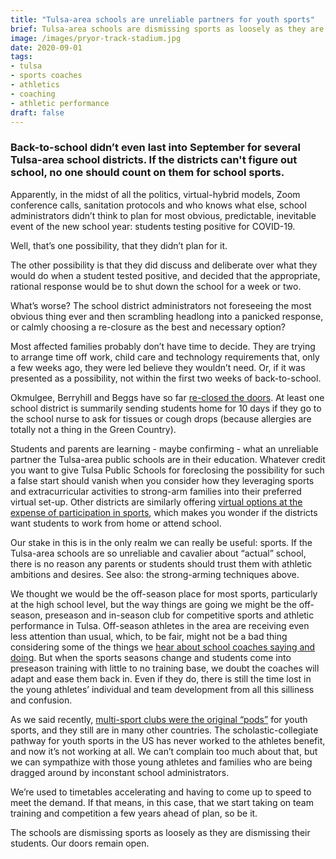 ```yaml
---
title: "Tulsa-area schools are unreliable partners for youth sports"
brief: Tulsa-area schools are dismissing sports as loosely as they are dismissing their students.
image: /images/pryor-track-stadium.jpg
date: 2020-09-01
tags:
- tulsa
- sports coaches
- athletics
- coaching
- athletic performance
draft: false
---
```

### Back-to-school didn’t even last into September for several Tulsa-area school districts. If the districts can't figure out school, no one should count on them for school sports.

Apparently, in the midst of all the politics, virtual-hybrid models, Zoom conference calls, sanitation protocols and who knows what else, school administrators didn’t think to plan for most obvious, predictable, inevitable event of the new school year: students testing positive for COVID-19.

Well, that’s one possibility, that they didn’t plan for it.

The other possibility is that they did discuss and deliberate over what they would do when a student tested positive, and decided that the appropriate, rational response would be to shut down the school for a week or two.

What’s worse? The school district administrators not foreseeing the most obvious thing ever and then scrambling headlong into a panicked response, or calmly choosing a re-closure as the best and necessary option?

Most affected families probably don’t have time to decide. They are trying to arrange time off work, child care and technology requirements that, only a few weeks ago, they were led believe they wouldn’t need. Or, if it was presented as a possibility, not within the first two weeks of back-to-school.

Okmulgee, Berryhill and Beggs have so far [re-closed the doors](https://ktul.com/news/coronavirus). At least one school district is summarily sending students home for 10 days if they go to the school nurse to ask for tissues or cough drops (because allergies are totally not a thing in the Green Country). 

Students and parents are learning - maybe confirming - what an unreliable partner the Tulsa-area public schools are in their education. Whatever credit you want to give Tulsa Public Schools for foreclosing the possibility for such a false start should vanish when you consider how they leveraging sports and extracurricular activities to strong-arm families into their preferred virtual set-up. Other districts are similarly offering [virtual options at the expense of participation in sports](https://tulsaathleticsclub.com/blog/tulsa-public-schools-athletes-join-us/), which makes you wonder if the districts want students to work from home or attend school. 

Our stake in this is in the only realm we can really be useful: sports. If the Tulsa-area schools are so unreliable and cavalier about “actual” school, there is no reason any parents or students should trust them with athletic ambitions and desires. See also: the strong-arming techniques above.

We thought we would be the off-season place for most sports, particularly at the high school level, but the way things are going we might be the off-season, preseason and in-season club for competitive sports and athletic performance in Tulsa. Off-season athletes in the area are receiving even less attention than usual, which, to be fair, might not be a bad thing considering some of the things we [hear about school coaches saying and doing](https://tulsaathleticsclub.com/blog/heard-tulsa-tracks-sprinters-cross-country/). But when the sports seasons change and students come into preseason training with little to no training base, we doubt the coaches will adapt and ease them back in. Even if they do, there is still the time lost in the young athletes’ individual and team development from all this silliness and confusion.

As we said recently, [multi-sport clubs were the original “pods”](https://tulsaathleticsclub.com/blog/tulsa-athletics-club-sports-pod/) for youth sports, and they still are in many other countries. The scholastic-collegiate pathway for youth sports in the US has never worked to the athletes benefit, and now it’s not working at all. We can’t complain too much about that, but we can sympathize with those young athletes and families who are being dragged around by inconstant school administrators.

We’re used to timetables accelerating and having to come up to speed to meet the demand. If that means, in this case, that we start taking on team training and competition a few years ahead of plan, so be it. 

The schools are dismissing sports as loosely as they are dismissing their students. Our doors remain open. 
